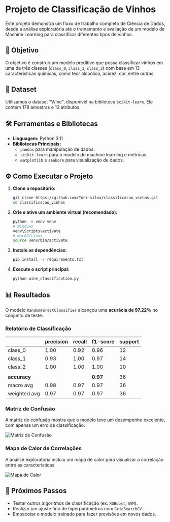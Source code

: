 # Projeto de Classificação de Vinhos

Este projeto demonstra um fluxo de trabalho completo de Ciência de Dados, desde a análise exploratória até o treinamento e avaliação de um modelo de Machine Learning para classificar diferentes tipos de vinhos.

## 🎯 Objetivo

O objetivo é construir um modelo preditivo que possa classificar vinhos em uma de três classes (`class_0`, `class_1`, `class_2`) com base em 13 características químicas, como teor alcoólico, acidez, cor, entre outras.

## 💾 Dataset

Utilizamos o dataset "Wine", disponível na biblioteca `scikit-learn`. Ele contém 178 amostras e 13 atributos.

## 🛠️ Ferramentas e Bibliotecas

* **Linguagem:** Python 3.11
* **Bibliotecas Principais:**
    * `pandas` para manipulação de dados.
    * `scikit-learn` para o modelo de machine learning e métricas.
    * `matplotlib` e `seaborn` para visualização de dados.

## ⚙️ Como Executar o Projeto

1.  **Clone o repositório:**
    ```bash
    git clone https://github.com/Toni-silva/classificacao_vinhos.git
    cd classificacao_vinhos
    ```

2.  **Crie e ative um ambiente virtual (recomendado):**
    ```bash
    python -m venv venv
    # Windows
    venv\Scripts\activate
    # macOS/Linux
    source venv/bin/activate
    ```

3.  **Instale as dependências:**
    ```bash
    pip install -r requirements.txt
    ```

4.  **Execute o script principal:**
    ```bash
    python wine_classification.py
    ```

## 📊 Resultados

O modelo `RandomForestClassifier` alcançou uma **acurácia de 97.22%** no conjunto de teste.

### Relatório de Classificação

|              | precision | recall | f1-score | support |
|--------------|-----------|--------|----------|---------|
| class_0      |      1.00 |   0.92 |     0.96 |      12 |
| class_1      |      0.93 |   1.00 |     0.97 |      14 |
| class_2      |      1.00 |   1.00 |     1.00 |      10 |
|              |           |        |          |         |
| **accuracy** |           |        |   **0.97** |      36 |
| macro avg    |      0.98 |   0.97 |     0.97 |      36 |
| weighted avg |      0.97 |   0.97 |     0.97 |      36 |


### Matriz de Confusão

A matriz de confusão mostra que o modelo teve um desempenho excelente, com apenas um erro de classificação.

![Matriz de Confusão](confusion_matrix.png)

### Mapa de Calor de Correlações

A análise exploratória incluiu um mapa de calor para visualizar a correlação entre as características.

![Mapa de Calor](correlation_heatmap.png)

## 🚀 Próximos Passos

* Testar outros algoritmos de classificação (ex: `XGBoost`, `SVM`).
* Realizar um ajuste fino de hiperparâmetros com `GridSearchCV`.
* Empacotar o modelo treinado para fazer previsões em novos dados.